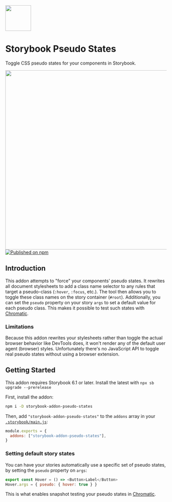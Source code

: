 <img src="https://user-images.githubusercontent.com/321738/105224055-f6c29c00-5b5c-11eb-83c9-ba28a7fbadf2.gif" width="80" height="80">

# Storybook Pseudo States

Toggle CSS pseudo states for your components in Storybook.

<img src="https://user-images.githubusercontent.com/321738/105100903-51e98580-5aae-11eb-82bf-2b625c5a88a3.gif" width="560" alt="" />

<a href="https://www.npmjs.com/package/storybook-addon-pseudo-states">
  <img src="https://badgen.net/npm/v/storybook-addon-pseudo-states" alt="Published on npm">
</a>

## Introduction

This addon attempts to "force" your components' pseudo states. It rewrites all document stylesheets to add a class name selector to any rules that target a pseudo-class (`:hover`, `:focus`, etc.). The tool then allows you to toggle these class names on the story container (`#root`). Additionally, you can set the `pseudo` property on your story `args` to set a default value for each pseudo class. This makes it possible to test such states with [Chromatic](https://www.chromatic.com/).

### Limitations

Because this addon rewrites your stylesheets rather than toggle the actual browser behavior like DevTools does, it won't render any of the default user agent (browser) styles. Unfortunately there's no JavaScript API to toggle real pseudo states without using a browser extension.

## Getting Started

This addon requires Storybook 6.1 or later. Install the latest with `npx sb upgrade --prerelease`

First, install the addon:

```sh
npm i -D storybook-addon-pseudo-states
```

Then, add `"storybook-addon-pseudo-states"` to the `addons` array in your [`.storybook/main.js`](https://storybook.js.org/docs/react/configure/overview#configure-your-storybook-project):

```js
module.exports = {
  addons: ["storybook-addon-pseudo-states"],
}
```

### Setting default story states

You can have your stories automatically use a specific set of pseudo states, by setting the `pseudo` property on `args`:

```js
export const Hover = () => <Button>Label</Button>
Hover.args = { pseudo: { hover: true } }
```

This is what enables snapshot testing your pseudo states in [Chromatic](https://www.chromatic.com/).

